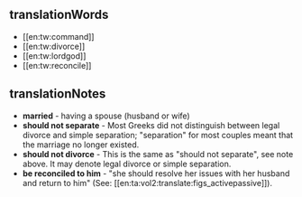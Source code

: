 ## translationWords

* [[en:tw:command]]
* [[en:tw:divorce]]
* [[en:tw:lordgod]]
* [[en:tw:reconcile]]

## translationNotes

* **married** - having a spouse (husband or wife)
* **should not separate** - Most Greeks did not distinguish between legal divorce and simple separation; "separation" for most couples meant that the marriage no longer existed.
* **should not divorce** - This is the same as "should not separate", see note above. It may denote legal divorce or simple separation.
* **be reconciled to him** - "she should resolve her issues with her husband and return to him" (See: [[en:ta:vol2:translate:figs_activepassive]]).
